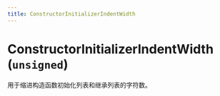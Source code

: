 ```yaml
---
title: ConstructorInitializerIndentWidth
---
```


# ConstructorInitializerIndentWidth (`unsigned`)

用于缩进构造函数初始化列表和继承列表的字符数。
